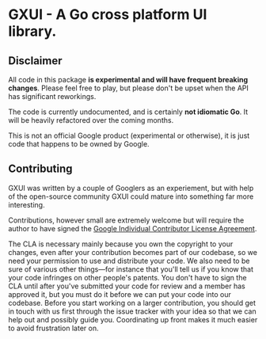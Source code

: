 GXUI - A Go cross platform UI library.
=======

Disclaimer
---
All code in this package **is experimental and will have frequent breaking
changes**. Please feel free to play, but please don't be upset when the API has significant reworkings.

The code is currently undocumented, and is certainly **not idiomatic Go**. It will be heavily refactored over the coming months.

This is not an official Google product (experimental or otherwise), it is just code that happens to be owned by Google.

Contributing
---
GXUI was written by a couple of Googlers as an experiement, but with help of the open-source community GXUI could mature into something far more interesting.

Contributions, however small are extremely welcome but will require the author to have signed the [Google Individual Contributor License Agreement](https://developers.google.com/open-source/cla/individual?csw=1).

The CLA is necessary mainly because you own the copyright to your changes, even after your contribution becomes part of our codebase, so we need your permission to use and distribute your code. We also need to be sure of various other things—for instance that you'll tell us if you know that your code infringes on other people's patents. You don't have to sign the CLA until after you've submitted your code for review and a member has approved it, but you must do it before we can put your code into our codebase. Before you start working on a larger contribution, you should get in touch with us first through the issue tracker with your idea so that we can help out and possibly guide you. Coordinating up front makes it much easier to avoid frustration later on.

